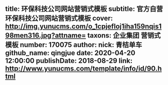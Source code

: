title: 环保科技公司网站营销式模板
subtitle: 官方自营环保科技公司网站营销式模板
cover: http://img.yunucms.com/o_1cpjefloj1iha159nqis198men316.jpg?attname=
taxons: 企业集团 营销式模板
number: 170075
author:
  nick: 青桔单车
  github_name: qingjue
date: 2020-04-20 12:00:00
publishDate: 2018-08-29
link: http://www.yunucms.com/template/info/id/90.html
---